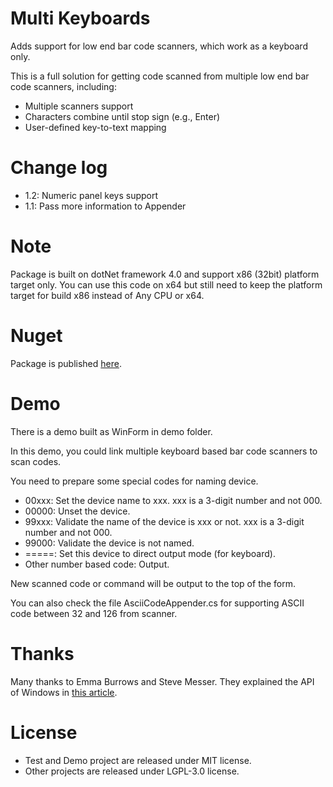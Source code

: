 # Multi Keyboards
Adds support for low end bar code scanners, which work as a keyboard only.

This is a full solution for getting code scanned from multiple low end bar code scanners, including:
* Multiple scanners support
* Characters combine until stop sign (e.g., Enter)
* User-defined key-to-text mapping

# Change log
* 1.2: Numeric panel keys support
* 1.1: Pass more information to Appender

# Note
Package is built on dotNet framework 4.0 and support x86 (32bit) platform target only. You can use this code on x64 but still need to keep the platform target for build x86 instead of Any CPU or x64.

# Nuget
Package is published [here](https://www.nuget.org/packages/SecretNest.MultiKeyboards).

# Demo
There is a demo built as WinForm in demo folder.

In this demo, you could link multiple keyboard based bar code scanners to scan codes.

You need to prepare some special codes for naming device.
* 00xxx: Set the device name to xxx. xxx is a 3-digit number and not 000.
* 00000: Unset the device.
* 99xxx: Validate the name of the device is xxx or not. xxx is a 3-digit number and not 000.
* 99000: Validate the device is not named.
* =====: Set this device to direct output mode (for keyboard).
* Other number based code: Output.

New scanned code or command will be output to the top of the form.

You can also check the file AsciiCodeAppender.cs for supporting ASCII code between 32 and 126 from scanner.

# Thanks
Many thanks to Emma Burrows and Steve Messer. They explained the API of Windows in [this article](https://www.codeproject.com/Articles/17123/Using-Raw-Input-from-C-to-handle-multiple-keyboard).

# License
* Test and Demo project are released under MIT license.
* Other projects are released under LGPL-3.0 license.
